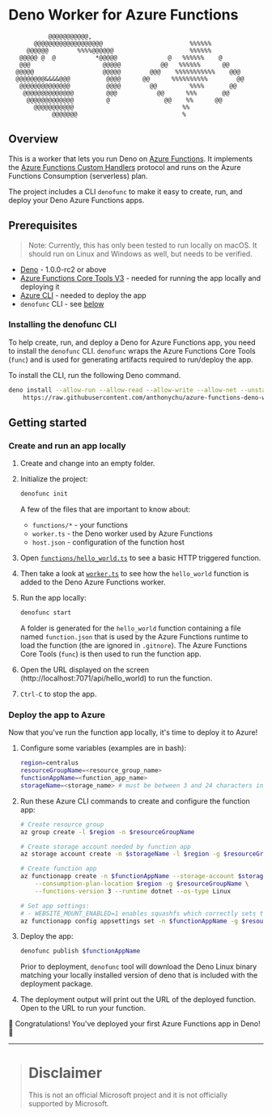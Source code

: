 # Deno Worker for Azure Functions

```
           @@@@@@@@@@@,         
       @@@@@@@@@@@@@@@@@@@                        %%%%%%
     @@@@@@        %%%%@@@@@@                     %%%%%%
   @@@@@ @  @           *@@@@@              @   %%%%%%    @
   @@@                    @@@@@           @@   %%%%%%      @@
  @@@@@                   @@@@@        @@@    %%%%%%%%%%%    @@@
  @@@@@@@@&&&&@@@          @@@@      @@      %%%%%%%%%%        @@
   @@@@@@@@@@@@@@          @@@@        @@         %%%%       @@
    @@@@@@@@@@@@@@         @@@           @@      %%%       @@
     @@@@@@@@@@@@@         @               @@    %%      @@
       @@@@@@@@@@@                              %%
            @@@@@@@                             %
```

## Overview

This is a worker that lets you run Deno on [Azure Functions](https://docs.microsoft.com/azure/azure-functions/functions-overview). It implements the [Azure Functions Custom Handlers](https://docs.microsoft.com/azure/azure-functions/functions-custom-handlers) protocol and runs on the Azure Functions Consumption (serverless) plan.

The project includes a CLI `denofunc` to make it easy to create, run, and deploy your Deno Azure Functions apps.

## Prerequisites

> Note: Currently, this has only been tested to run locally on macOS. It should run on Linux and Windows as well, but needs to be verified.

* [Deno](https://deno.land/x/install/) - 1.0.0-rc2 or above
* [Azure Functions Core Tools V3](https://github.com/Azure/azure-functions-core-tools#azure-functions-core-tools) - needed for running the app locally and deploying it
* [Azure CLI](https://docs.microsoft.com/cli/azure/install-azure-cli?view=azure-cli-latest#install) - needed to deploy the app
* `denofunc` CLI - see [below](#installing-the-denofunc-cli)

### Installing the denofunc CLI

To help create, run, and deploy a Deno for Azure Functions app, you need to install the `denofunc` CLI. `denofunc` wraps the Azure Functions Core Tools (`func`) and is used for generating artifacts required to run/deploy the app.

To install the CLI, run the following Deno command.

```bash
deno install --allow-run --allow-read --allow-write --allow-net --unstable --name=denofunc \
    https://raw.githubusercontent.com/anthonychu/azure-functions-deno-worker/master/denofunc.ts
```

## Getting started

### Create and run an app locally

1. Create and change into an empty folder.

1. Initialize the project:

    ```bash
    denofunc init
    ```

    A few of the files that are important to know about:
    - `functions/*` - your functions
    - `worker.ts` - the Deno worker used by Azure Functions
    - `host.json` - configuration of the function host

1. Open [`functions/hello_world.ts`](https://github.com/anthonychu/azure-functions-deno-template/blob/master/functions/hello_world.ts) to see a basic HTTP triggered function.

1. Then take a look at [`worker.ts`](https://github.com/anthonychu/azure-functions-deno-template/blob/master/worker.ts) to see how the `hello_world` function is added to the Deno Azure Functions worker.

1. Run the app locally:

    ```bash
    denofunc start
    ```

    A folder is generated for the `hello_world` function containing a file named `function.json` that is used by the Azure Functions runtime to load the function (the are ignored in `.gitnore`). The Azure Functions Core Tools (`func`) is then used to run the function app.

1. Open the URL displayed on the screen (http://localhost:7071/api/hello_world) to run the function.

1. `Ctrl-C` to stop the app.

### Deploy the app to Azure

Now that you've run the function app locally, it's time to deploy it to Azure!

1. Configure some variables (examples are in bash):

    ```bash
    region=centralus
    resourceGroupName=<resource_group_name>
    functionAppName=<function_app_name>
    storageName=<storage_name> # must be between 3 and 24 characters in length and may contain numbers and lowercase letters only.
    ```

1. Run these Azure CLI commands to create and configure the function app:

    ```bash
    # Create resource group
    az group create -l $region -n $resourceGroupName

    # Create storage account needed by function app
    az storage account create -n $storageName -l $region -g $resourceGroupName --sku Standard_LRS

    # Create function app
    az functionapp create -n $functionAppName --storage-account $storageName \
        --consumption-plan-location $region -g $resourceGroupName \
        --functions-version 3 --runtime dotnet --os-type Linux

    # Set app settings:
    # - WEBSITE_MOUNT_ENABLED=1 enables squashfs which correctly sets the execute bit on the deno binary
    az functionapp config appsettings set -n $functionAppName -g $resourceGroupName --settings "WEBSITE_MOUNT_ENABLED=1"
    ```

1. Deploy the app:

    ```bash
    denofunc publish $functionAppName
    ```

    Prior to deployment,  `denofunc` tool will download the Deno Linux binary matching your locally installed version of deno that is included with the deployment package.

1. The deployment output will print out the URL of the deployed function. Open to the URL to run your function.

🎉 Congratulations! You've deployed your first Azure Functions app in Deno! 🦕

---

> # Disclaimer
>
> This is not an official Microsoft project and it is not officially supported by Microsoft.